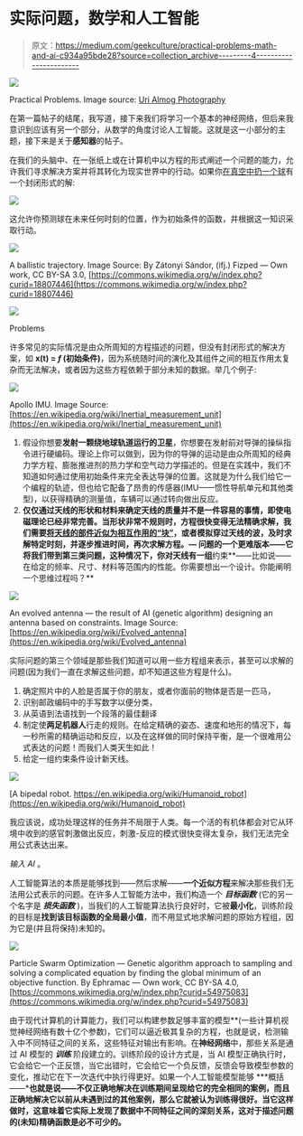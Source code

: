# 实际问题，数学和人工智能

> 原文：<https://medium.com/geekculture/practical-problems-math-and-ai-c934a95bde28?source=collection_archive---------4----------------------->

![](img/d74d1031e70d79d82983060cad86395f.png)

Practical Problems. Image source: [Uri Almog Photography](https://www.facebook.com/uri.almog.photography/)

在第一篇帖子的结尾，我写道，接下来我们将学习一个基本的神经网络，但后来我意识到应该有另一个部分，从数学的角度讨论人工智能。这就是这一小部分的主题，接下来是关于**感知器**的帖子。

在我们的头脑中、在一张纸上或在计算机中以方程的形式阐述一个问题的能力，允许我们寻求解决方案并将其转化为现实世界中的行动。如果你[在真空中扔一个球](https://en.wikipedia.org/wiki/Projectile_motion)有一个封闭形式的解:

![](img/7cf2bc267a28104b1b968c6ff15a2537.png)

这允许你预测球在未来任何时刻的位置，作为初始条件的函数，并根据这一知识采取行动。

![](img/20cf6f3bed82c0e71554b54b863f0bd7.png)

A ballistic trajectory. Image Source: By Zátonyi Sándor, (ifj.) Fizped — Own work, CC BY-SA 3.0, [https://commons.wikimedia.org/w/index.php?curid=18807446](https://commons.wikimedia.org/w/index.php?curid=18807446)

![](img/b04b53fec1b6e334e337a47698b5a74a.png)

Problems

许多常见的实际情况是由众所周知的方程描述的问题，但没有封闭形式的解决方案，如 **x(t) = *f* (初始条件)**，因为系统随时间的演化及其组件之间的相互作用太复杂而无法解决，或者因为这些方程依赖于部分未知的数据。举几个例子:

![](img/9f32877a30fe81c3aaa965d4e4f9f2cd.png)

Apollo IMU. Image Source: [https://en.wikipedia.org/wiki/Inertial_measurement_unit](https://en.wikipedia.org/wiki/Inertial_measurement_unit)

1.  假设你想要**发射一颗绕地球轨道运行的卫星**，你想要在发射前对导弹的操纵指令进行硬编码。理论上你可以做到，因为你的导弹的运动是由众所周知的经典力学方程、膨胀推进剂的热力学和空气动力学描述的。但是在实践中，我们不知道如何通过使用初始条件来完全表达导弹的位置。这就是为什么我们给它一个编程的轨迹，但也给它配备了昂贵的传感器(IMU——惯性导航单元和其他类型)，以获得精确的测量值，车辆可以通过转向做出反应。
2.  **仅仅通过天线的形状和材料来确定天线的质量并不是一件容易的事情，即使电磁理论已经非常完善。当形状非常不规则时，方程很快变得无法精确求解，我们需要[将天线的部件近似为相互作用的“块”](https://en.wikipedia.org/wiki/Computational_electromagnetics)，或者模拟穿过天线的波，及时求解特定时刻，并逐步推进时间，再次求解方程。— **问题的一个更难版本**——它将我们带到第三类问题，这种情况下，你对天线有一组**约束**——比如说——在给定的频率、尺寸、材料等范围内的性能。你需要想出一个设计。你能阐明一个思维过程吗？**

![](img/47ccee880a8bd0d8fcd3c3bcf47e2b76.png)

An evolved antenna — the result of AI (genetic algorithm) designing an antenna based on constraints. Image Source: [https://en.wikipedia.org/wiki/Evolved_antenna](https://en.wikipedia.org/wiki/Evolved_antenna)

实际问题的第三个领域是那些我们知道可以用一些方程组来表示，甚至可以求解的问题(因为我们一直在求解这些问题，却不知道这些方程是什么)。

1.  确定照片中的人脸是否属于你的朋友，或者你面前的物体是否是一匹马，
2.  识别邮政编码中的手写数字以便分类，
3.  从英语到法语找到一个段落的最佳翻译
4.  制定使**两足机器人**行走的规则。在给定精确的姿态、速度和地形的情况下，每一秒所需的精确运动和反应，以及在这样做的同时保持平衡，是一个很难用公式表达的问题！而我们人类天生如此！
5.  给定一组约束条件设计新天线。

![](img/71163622f0b82b5a3c92228a6ad58749.png)

[A bipedal robot. https://en.wikipedia.org/wiki/Humanoid_robot](https://en.wikipedia.org/wiki/Humanoid_robot)

我应该说，成功处理这样的任务并不局限于人类。每一个活的有机体都会对它从环境中收到的感官刺激做出反应，刺激-反应的模式很快变得太复杂，我们无法完全用公式表达出来。

*输入 AI* 。

人工智能算法的本质是能够找到——然后求解——**一个近似方程**来解决那些我们无法用公式表示的问题。在许多人工智能方法中，我们构造一个 ***目标函数*** (它的另一个名字是 ***损失函数*** )，当我们的人工智能算法执行良好时，它被**最小化**，训练阶段的目标是**找到该目标函数的全局最小值**，而不用显式地求解问题的原始方程组，因为它是(并且将保持)未知的。

![](img/20dc86217724509de8d3c3db8772f7e2.png)

Particle Swarm Optimization — Genetic algorithm approach to sampling and solving a complicated equation by finding the global minimum of an objective function. By Ephramac — Own work, CC BY-SA 4.0, [https://commons.wikimedia.org/w/index.php?curid=54975083](https://commons.wikimedia.org/w/index.php?curid=54975083)

由于现代计算机的计算能力，我们可以构建参数足够丰富的模型**(一些计算机视觉神经网络有数十亿个参数)，它们可以逼近极其复杂的方程，也就是说，检测输入中不同特征之间的关系，这些特征对输出有影响。在**神经网络**中，那些关系是通过 AI 模型的 ***训练*** 阶段建立的。训练阶段的设计方式是，当 AI 模型正确执行时，它会给它一个正反馈，当它出错时，它会给它一个负反馈，反馈会导致模型参数的变化，推动它在下一次迭代中执行得更好。如果一个人工智能模型能够 ***概括——***也就是说——不仅正确地解决在训练期间呈现给它的完全相同的案例，而且正确地解决它以前从未遇到过的其他案例，那么它就被认为训练得很好。当它这样做时，这意味着它实际上发现了数据中不同特征之间的深刻关系，这对于描述问题的(未知)精确函数是必不可少的。**